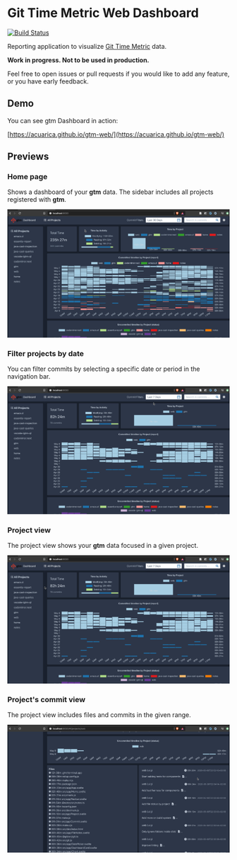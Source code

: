 # Git Time Metric Web Dashboard

[![Build Status](https://travis-ci.com/acuarica/gtm-web.svg?branch=master)](https://travis-ci.com/acuarica/gtm-web)

Reporting application to visualize [Git Time Metric](https://github.com/git-time-metric/gtm) data.

**Work in progress. Not to be used in production.**

Feel free to open issues or pull requests if you would like to add any feature,
or you have early feedback.

## Demo

You can see gtm Dashboard in action:

[https://acuarica.github.io/gtm-web/](https://acuarica.github.io/gtm-web/)

## Previews

### Home page

Shows a dashboard of your **gtm** data.
The sidebar includes all projects registered with **gtm**.

![Home-main](docs/Home-main.gif)

### Filter projects by date

You can filter commits by selecting a specific date or period in the navigation bar.

![Home-search](docs/Home-search.gif)

### Project view

The project view shows your **gtm** data focused in a given project.

![Project-main](docs/Project-main.gif)

### Project's commit view

The project view includes files and commits in the given range.

![Project-commits](docs/Project-commits.gif)
